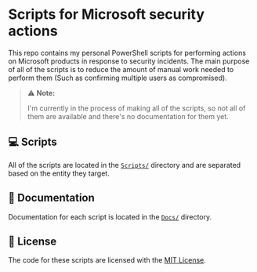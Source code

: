 # Scripts for Microsoft security actions

This repo contains my personal PowerShell scripts for performing actions on Microsoft products in response to security incidents. The main purpose of all of the scripts is to reduce the amount of manual work needed to perform them (Such as confirming multiple users as compromised).

> ⚠️ **Note:**
> 
> I'm currently in the process of making all of the scripts, so not all of them are available and there's no documentation for them yet.

## 💻 Scripts

All of the scripts are located in the [`Scripts/`](./Scripts/) directory and are separated based on the entity they target.

## 📖 Documentation

Documentation for each script is located in the [`Docs/`](./Docs/) directory.

## 🤝 License

The code for these scripts are licensed with the [MIT License](./LICENSE).
